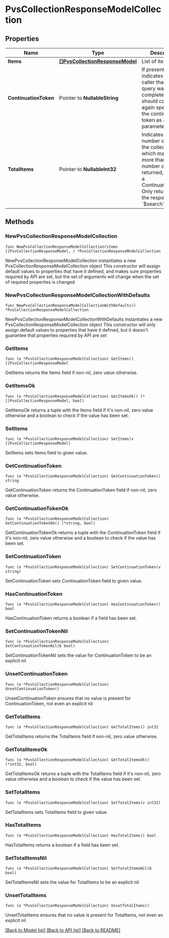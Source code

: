 # PvsCollectionResponseModelCollection

## Properties

Name | Type | Description | Notes
------------ | ------------- | ------------- | -------------
**Items** | [**[]PvsCollectionResponseModel**](PvsCollectionResponseModel.md) | List of items. | 
**ContinuationToken** | Pointer to **NullableString** | If present, indicates to the caller that the query was not complete, and they should call the API again specifying the continuation token as a query parameter. | [optional] 
**TotalItems** | Pointer to **NullableInt32** | Indicates the total number of items in the collection, which may be more than the number of Items returned, if there is a ContinuationToken.  Only returned in the response to &#x60;$search&#x60; APIs. | [optional] 

## Methods

### NewPvsCollectionResponseModelCollection

`func NewPvsCollectionResponseModelCollection(items []PvsCollectionResponseModel, ) *PvsCollectionResponseModelCollection`

NewPvsCollectionResponseModelCollection instantiates a new PvsCollectionResponseModelCollection object
This constructor will assign default values to properties that have it defined,
and makes sure properties required by API are set, but the set of arguments
will change when the set of required properties is changed

### NewPvsCollectionResponseModelCollectionWithDefaults

`func NewPvsCollectionResponseModelCollectionWithDefaults() *PvsCollectionResponseModelCollection`

NewPvsCollectionResponseModelCollectionWithDefaults instantiates a new PvsCollectionResponseModelCollection object
This constructor will only assign default values to properties that have it defined,
but it doesn't guarantee that properties required by API are set

### GetItems

`func (o *PvsCollectionResponseModelCollection) GetItems() []PvsCollectionResponseModel`

GetItems returns the Items field if non-nil, zero value otherwise.

### GetItemsOk

`func (o *PvsCollectionResponseModelCollection) GetItemsOk() (*[]PvsCollectionResponseModel, bool)`

GetItemsOk returns a tuple with the Items field if it's non-nil, zero value otherwise
and a boolean to check if the value has been set.

### SetItems

`func (o *PvsCollectionResponseModelCollection) SetItems(v []PvsCollectionResponseModel)`

SetItems sets Items field to given value.


### GetContinuationToken

`func (o *PvsCollectionResponseModelCollection) GetContinuationToken() string`

GetContinuationToken returns the ContinuationToken field if non-nil, zero value otherwise.

### GetContinuationTokenOk

`func (o *PvsCollectionResponseModelCollection) GetContinuationTokenOk() (*string, bool)`

GetContinuationTokenOk returns a tuple with the ContinuationToken field if it's non-nil, zero value otherwise
and a boolean to check if the value has been set.

### SetContinuationToken

`func (o *PvsCollectionResponseModelCollection) SetContinuationToken(v string)`

SetContinuationToken sets ContinuationToken field to given value.

### HasContinuationToken

`func (o *PvsCollectionResponseModelCollection) HasContinuationToken() bool`

HasContinuationToken returns a boolean if a field has been set.

### SetContinuationTokenNil

`func (o *PvsCollectionResponseModelCollection) SetContinuationTokenNil(b bool)`

 SetContinuationTokenNil sets the value for ContinuationToken to be an explicit nil

### UnsetContinuationToken
`func (o *PvsCollectionResponseModelCollection) UnsetContinuationToken()`

UnsetContinuationToken ensures that no value is present for ContinuationToken, not even an explicit nil
### GetTotalItems

`func (o *PvsCollectionResponseModelCollection) GetTotalItems() int32`

GetTotalItems returns the TotalItems field if non-nil, zero value otherwise.

### GetTotalItemsOk

`func (o *PvsCollectionResponseModelCollection) GetTotalItemsOk() (*int32, bool)`

GetTotalItemsOk returns a tuple with the TotalItems field if it's non-nil, zero value otherwise
and a boolean to check if the value has been set.

### SetTotalItems

`func (o *PvsCollectionResponseModelCollection) SetTotalItems(v int32)`

SetTotalItems sets TotalItems field to given value.

### HasTotalItems

`func (o *PvsCollectionResponseModelCollection) HasTotalItems() bool`

HasTotalItems returns a boolean if a field has been set.

### SetTotalItemsNil

`func (o *PvsCollectionResponseModelCollection) SetTotalItemsNil(b bool)`

 SetTotalItemsNil sets the value for TotalItems to be an explicit nil

### UnsetTotalItems
`func (o *PvsCollectionResponseModelCollection) UnsetTotalItems()`

UnsetTotalItems ensures that no value is present for TotalItems, not even an explicit nil

[[Back to Model list]](../README.md#documentation-for-models) [[Back to API list]](../README.md#documentation-for-api-endpoints) [[Back to README]](../README.md)


